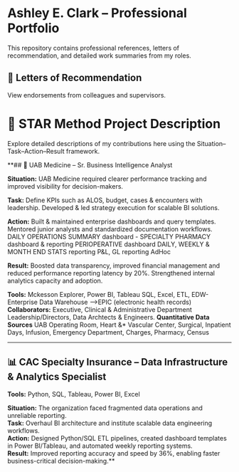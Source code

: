 # Ashley E. Clark – Professional Portfolio
This repository contains professional references, letters of recommendation, and detailed work summaries from my roles.


## 📄 Letters of Recommendation
View endorsements from colleagues and supervisors.

# 🌟 STAR Method Project Description
Explore detailed descriptions of my contributions here using the Situation–Task–Action–Result framework.

**## 🏥 UAB Medicine – Sr. Business Intelligence Analyst  

**Situation:** UAB Medicine required clearer performance tracking and improved visibility for decision-makers. 

**Task:**      Define KPIs such as ALOS, budget, cases & encounters with leadership. Developed & led strategy execution for scalable BI solutions.  

**Action:**    Built & maintained enterprise dashboards and query templates. Mentored junior analysts and standardized documentation workflows. 
               DAILY OPERATIONS SUMMARY dashboard - 
               SPECIALTY PHARMACY dashboard & reporting
               PERIOPERATIVE dashboard
               DAILY, WEEKLY & MONTH END STATS reporting
               P&L, GL reporting
               AdHoc
               
**Result:** Boosted data transparency, improved financial management and reduced performance reporting latency by 20%. Strengthened internal analytics capacity and adoption.

**Tools:** Mckesson Explorer, Power BI, Tableau SQL, Excel, ETL, EDW-Enterprise Data Warehouse -->EPIC (electronic health records)
**Collaborators:** Executive, Clinical & Administrative Department Leadership/Directors, Data Archtects & Engineers.
**Quantitative Data Sources** UAB Operating Room, Heart &* Vascular Center, Surgical, Inpatient Days, Infusion, Emergency Department, Charges, Pharmacy, Census

---

## 📊 CAC Specialty Insurance – Data Infrastructure & Analytics Specialist  
**Tools:** Python, SQL, Tableau, Power BI, Excel  

**Situation:** The organization faced fragmented data operations and unreliable reporting.  
**Task:** Overhaul BI architecture and institute scalable data engineering workflows.  
**Action:** Designed Python/SQL ETL pipelines, created dashboard templates in Power BI/Tableau, and automated weekly reporting systems.  
**Result:** Improved reporting accuracy and speed by 36%, enabling faster business-critical decision-making.**
